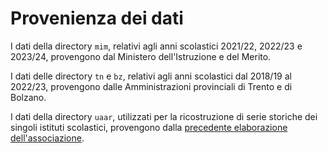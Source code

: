 # Provenienza dei dati

I dati della directory `mim`, relativi agli anni scolastici 2021/22, 2022/23 e 2023/24, provengono dal Ministero dell'Istruzione e del Merito.

I dati delle directory `tn` e `bz`, relativi agli anni scolastici dal 2018/19 al 2022/23, provengono dalle Amministrazioni provinciali di Trento e di Bolzano.

I dati della directory `uaar`, utilizzati per la ricostruzione di serie storiche dei singoli istituti scolastici, provengono dalla [precedente elaborazione dell'associazione](https://blog.uaar.it/2022/06/09/datibenecomune-e-uaar-ecco-i-dati-su-irc/).

